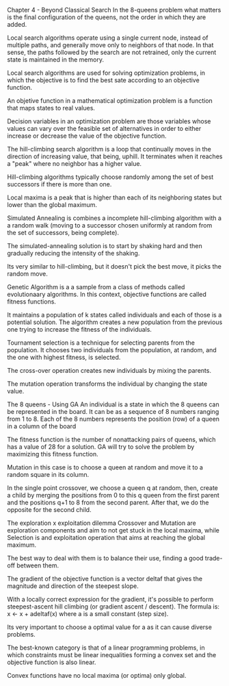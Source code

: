 Chapter 4 - Beyond Classical Search
In the 8-queens problem what matters is the final configuration of the queens, not the order in which they are added.

Local search algorithms operate using a single current node, instead of multiple paths, and generally move only to neighbors of that node. In that sense, the paths followed by the search are not retrained, only the current state is maintained in the memory.

Local search algorithms are used for solving optimization problems, in which the objective is to find the best sate according to an objective function.

An objetive function in a mathematical optimization problem is a function that maps states to real values.

Decision variables in an optimization problem are those variables whose values can vary over the feasible set of alternatives in order to either increase or decrease the value of the objective function.

The hill-climbing search algorithm is a loop that continually moves in the direction of increasing value, that being, uphill. It terminates when it reaches a "peak" where no neighbor has a higher value.

Hill-climbing algorithms typically choose randomly among the set of best successors if there is more than one.

Local maxima is a peak that is higher than each of its neighboring states but lower than the global maximum.

Simulated Annealing is combines a incomplete hill-climbing algorithm with a a random walk (moving to a successor chosen uniformly at random from the set of successors, being complete).

The simulated-annealing solution is to start by shaking hard and then gradually reducing the intensity of the shaking.

Its very similar to hill-climbing, but it doesn't pick the best move, it picks the random move.

Genetic Algorithm is a a sample from a class of methods called evolutionaary algorithms. In this context, objective functions are called fitness functions.

It maintains a population of k states called individuals and each of those is a potential solution. The algorithm creates a new population from the previous one trying to increase the fitness of the individuals.

Tournament selection is a technique for selecting parents from the population. It chooses two individuals from the population, at random, and the one with highest fitness, is selected.

The cross-over operation creates new individuals by mixing the parents.

The mutation operation transforms the individual by changing the state value.

The 8 queens - Using GA
An individual is a state in which the 8 queens can be represented in the board. It can be as a sequence of 8 numbers ranging from 1 to 8. Each of the 8 numbers represents the position (row) of a queen in a column of the board

The fitness function is the number of nonattacking pairs of queens, which has a value of 28 for a solution. GA will try to solve the problem by maximizing this fitness function.

Mutation in this case is to choose a queen at random and move it to a random square in its column.

In the single point crossover, we choose a queen q at random, then, create a child by merging the positions from 0 to this q queen from the first parent and the positions q+1 to 8 from the second parent. After that, we do the opposite for the second child.

The exploration x exploitation dilemma
Crossover and Mutation are exploration components and aim to not get stuck in the local maxima, while Selection is and exploitation operation that aims at reaching the global maximum.

The best way to deal with them is to balance their use, finding a good trade-off between them.

The gradient of the objective function is a vector deltaf that gives the magnitude and direction of the steepest slope.

With a locally correct expression for the gradient, it's possible to perform steepest-ascent hill climbing (or gradient ascent / descent). The formula is: x <- x + adeltaf(x) where a is a small constant (step size).

Its very important to choose a optimal value for a as it can cause diverse problems.

The best-known category is that of a linear programming problems, in which constraints must be linear inequalities forming a convex set and the objective function is also linear.

Convex functions have no local maxima (or optima) only global.
